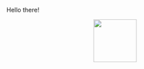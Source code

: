 Hello there!


<div id="header" align="center">
  <img src="https://media.giphy.com/media/gH9mmqt8VKfe0/giphy.gif" width="100"/>
</div>

